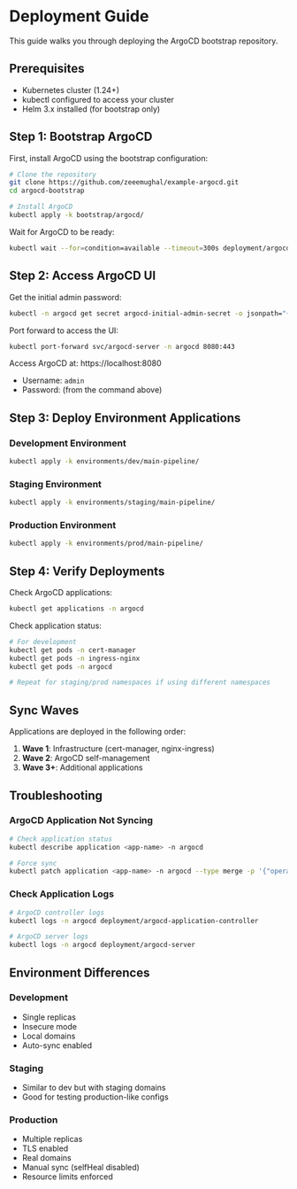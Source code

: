 # Deployment Guide

This guide walks you through deploying the ArgoCD bootstrap repository.

## Prerequisites

- Kubernetes cluster (1.24+)
- kubectl configured to access your cluster
- Helm 3.x installed (for bootstrap only)

## Step 1: Bootstrap ArgoCD

First, install ArgoCD using the bootstrap configuration:

```bash
# Clone the repository
git clone https://github.com/zeeemughal/example-argocd.git
cd argocd-bootstrap

# Install ArgoCD
kubectl apply -k bootstrap/argocd/
```

Wait for ArgoCD to be ready:

```bash
kubectl wait --for=condition=available --timeout=300s deployment/argocd-server -n argocd
```

## Step 2: Access ArgoCD UI

Get the initial admin password:

```bash
kubectl -n argocd get secret argocd-initial-admin-secret -o jsonpath="{.data.password}" | base64 -d
```

Port forward to access the UI:

```bash
kubectl port-forward svc/argocd-server -n argocd 8080:443
```

Access ArgoCD at: https://localhost:8080
- Username: `admin`
- Password: (from the command above)

## Step 3: Deploy Environment Applications

### Development Environment

```bash
kubectl apply -k environments/dev/main-pipeline/
```

### Staging Environment

```bash
kubectl apply -k environments/staging/main-pipeline/
```

### Production Environment

```bash
kubectl apply -k environments/prod/main-pipeline/
```

## Step 4: Verify Deployments

Check ArgoCD applications:

```bash
kubectl get applications -n argocd
```

Check application status:

```bash
# For development
kubectl get pods -n cert-manager
kubectl get pods -n ingress-nginx
kubectl get pods -n argocd

# Repeat for staging/prod namespaces if using different namespaces
```

## Sync Waves

Applications are deployed in the following order:

1. **Wave 1**: Infrastructure (cert-manager, nginx-ingress)
2. **Wave 2**: ArgoCD self-management
3. **Wave 3+**: Additional applications

## Troubleshooting

### ArgoCD Application Not Syncing

```bash
# Check application status
kubectl describe application <app-name> -n argocd

# Force sync
kubectl patch application <app-name> -n argocd --type merge -p '{"operation":{"sync":{"syncStrategy":{"hook":{"force":true}}}}}'
```

### Check Application Logs

```bash
# ArgoCD controller logs
kubectl logs -n argocd deployment/argocd-application-controller

# ArgoCD server logs
kubectl logs -n argocd deployment/argocd-server
```

## Environment Differences

### Development
- Single replicas
- Insecure mode
- Local domains
- Auto-sync enabled

### Staging
- Similar to dev but with staging domains
- Good for testing production-like configs

### Production
- Multiple replicas
- TLS enabled
- Real domains
- Manual sync (selfHeal disabled)
- Resource limits enforced

